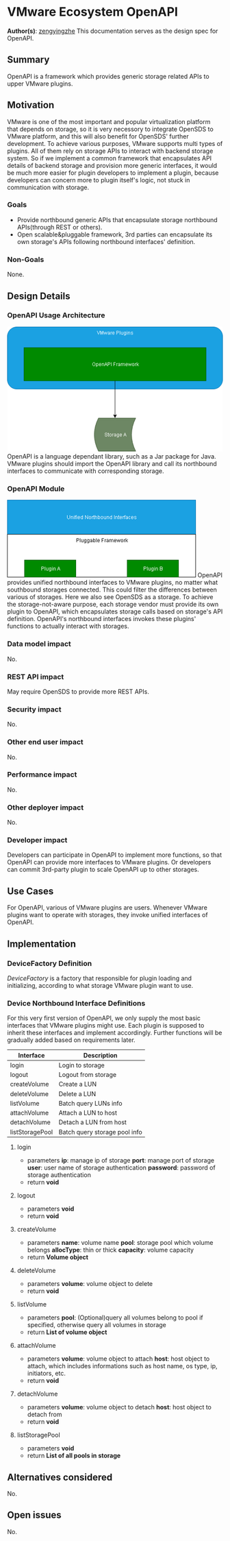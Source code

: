 # VMware Ecosystem OpenAPI

**Author(s)**: [zengyingzhe](https://github.com/zengyingzhe)
This documentation serves as the design spec for OpenAPI.

## Summary

OpenAPI is a framework which provides generic storage related APIs to upper VMware plugins.

## Motivation

VMware is one of the most important and popular virtualization platform that depends on storage, so it is very necessory to integrate OpenSDS to VMware platform, and this will also benefit for OpenSDS' further development.
To achieve various purposes, VMware supports multi types of plugins. All of them rely on storage APIs to interact with backend storage system.
So if we implement a common framework that encapsulates API details of backend storage and provision more generic interfaces, it would be much more easier for plugin developers to implement a plugin, because developers can concern more to plugin itself's logic, not stuck in communication with storage.

### Goals

* Provide northbound generic APIs that encapsulate storage northbound APIs(through REST or others).
* Open scalable&pluggable framework, 3rd parties can encapsulate its own storage's APIs following northbound interfaces' definition.

### Non-Goals

None.

## Design Details

### OpenAPI Usage Architecture

![](media/OpenAPI_Usage_Architecture.png)
OpenAPI is a language dependant library, such as a Jar package for Java.
VMware plugins should import the OpenAPI library and call its northbound interfaces to communicate with corresponding storage.

### OpenAPI Module

![](media/OpenAPI_Module.png)
OpenAPI provides unified northbound interfaces to VMware plugins, no matter what southbound storages connected.
This could filter the differences between various of storages. Here we also see OpenSDS as a storage.
To achieve the storage-not-aware purpose, each storage vendor must provide its own plugin to OpenAPI, which encapsulates storage calls based on storage's API definition.
OpenAPI's northbound interfaces invokes these plugins' functions to actually interact with storages.

### Data model impact

No.

### REST API impact

May require OpenSDS to provide more REST APIs.

### Security impact

No.

### Other end user impact

No.

### Performance impact

No.

### Other deployer impact

No.

### Developer impact

Developers can participate in OpenAPI to implement more functions, so that OpenAPI can provide more interfaces to VMware plugins.
Or developers can commit 3rd-party plugin to scale OpenAPI up to other storages.

## Use Cases

For OpenAPI, various of VMware plugins are users.
Whenever VMware plugins want to operate with storages, they invoke unified interfaces of OpenAPI.

## Implementation

### DeviceFactory Definition

*DeviceFactory* is a factory that responsible for plugin loading and initializing, according to what storage VMware plugin want to use.

### Device Northbound Interface Definitions

For this very first version of OpenAPI, we only supply the most basic interfaces that VMware plugins might use.
Each plugin is supposed to inherit these interfaces and implement accordingly.
Further functions will be gradually added based on requirements later.

| Interface | Description |
|--|--|
| login | Login to storage |
| logout | Logout from storage |
| createVolume | Create a LUN |
| deleteVolume | Delete a LUN |
| listVolume | Batch query LUNs info |
| attachVolume | Attach a LUN to host |
| detachVolume | Detach a LUN from host |
| listStoragePool | Batch query storage pool info |

1. login
   - parameters
     **ip**: manage ip of storage
	 **port**: manage port of storage
	 **user**: user name of storage authentication
	 **password**: password of storage authentication
   - return
     **void**

2. logout
   - parameters
     **void**
   - return
     **void**

3. createVolume
   - parameters
     **name**: volume name
	 **pool**: storage pool which volume belongs
	 **allocType**: thin or thick
	 **capacity**: volume capacity
   - return
     **Volume object**

4. deleteVolume
   - parameters
     **volume**: volume object to delete
   - return
     **void**

5. listVolume
   - parameters
     **pool**: (Optional)query all volumes belong to pool if specified, otherwise query all volumes in storage
   - return
     **List of volume object**

6. attachVolume
   - parameters
     **volume**: volume object to attach
	 **host**: host object to attach, which includes informations such as host name, os type, ip, initiators, etc.
   - return
     **void**

7. detachVolume
   - parameters
     **volume**: volume object to detach
	 **host**: host object to detach from
   - return
     **void**

8. listStoragePool
   - parameters
     **void**
   - return
     **List of all pools in storage**

## Alternatives considered

No.

## Open issues

No.